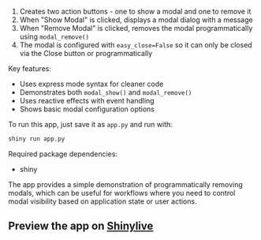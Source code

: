 1. Creates two action buttons - one to show a modal and one to remove it
2. When "Show Modal" is clicked, displays a modal dialog with a message
3. When "Remove Modal" is clicked, removes the modal programmatically using `modal_remove()`
4. The modal is configured with `easy_close=False` so it can only be closed via the Close button or programmatically

Key features:
- Uses express mode syntax for cleaner code
- Demonstrates both `modal_show()` and `modal_remove()`
- Uses reactive effects with event handling
- Shows basic modal configuration options

To run this app, just save it as `app.py` and run with:
```bash
shiny run app.py
```

Required package dependencies:
- shiny

The app provides a simple demonstration of programmatically removing modals, which can be useful for workflows where you need to control modal visibility based on application state or user actions.
## Preview the app on [Shinylive](https://shinylive.io/py/app/#h=0&code=NobwRAdghgtgpmAXAAjFADugdOgnmAGlQGMB7CAFzkqVQDMAnUmZAZwAsBLCXZTmdKQYVkDOFGIVOANzgAdCI2ZsuPLHAAe6Ma1Z8BQkd3QBXCkROciYiABM4DBQss4oAczgB9UugqsAFFIUADZwALxyYACypLZQwcgASnAwpLLIAKIasOihkUR0nMHBUABGoWEAKgwmcACUThAu7ABM-pExcQnJqelZOXlgDRDOnFjGZp4SUuSepWYU5O1gHKQA7vnIkQDK7OvInfGRwy4TFFOSnLPzFIsQy2K98oRbYD1pcAexR0ONAAJiaYyODqOh0OCSBQA8SXWTqWSUfxnLCrNbDex0ZCefx1RAKZAE5AsMLIFypLrtCCE6mvSpcPScPRQInfBLwXTuT4UdhQETEKBU0qfR4fWzIbSkNwMWAwXmcfnFXBYfL4mkEoIVSIASQMwgFIiicA5HhVVLVyHErFwnmIwVIrHCADF4g6CKq1XRSKQqAwwmTWXMFktIgBhO0O47u5DDan+rqeVH+GDDKGA2EguBgiEUVMwqRwuAIihIiCmChYEWyOpbOyZrE4vFmglx+KeStwHH-Gz2BhYKgaHO1zEwVhuBtRsQUEwMKmh4LygDWyAA5Lt9odgsvkItkLZGbkoLxmeT4rvOPFJVhkGHFyv3ukN1ud+2+CIJVKZXKFcElZEwABfIhwGgeBaDAMQAEdLEeag-D7AcXjAMhKFgsCFFlChcm9edSgUJoBFwBR0AFOJWEac0aQAgBdIA)
